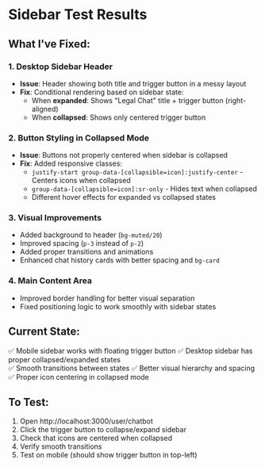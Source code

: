 # Sidebar Test Results

## What I've Fixed:

### 1. Desktop Sidebar Header
- **Issue**: Header showing both title and trigger button in a messy layout
- **Fix**: Conditional rendering based on sidebar state:
  - When **expanded**: Shows "Legal Chat" title + trigger button (right-aligned)  
  - When **collapsed**: Shows only centered trigger button

### 2. Button Styling in Collapsed Mode
- **Issue**: Buttons not properly centered when sidebar is collapsed
- **Fix**: Added responsive classes:
  - `justify-start group-data-[collapsible=icon]:justify-center` - Centers icons when collapsed
  - `group-data-[collapsible=icon]:sr-only` - Hides text when collapsed
  - Different hover effects for expanded vs collapsed states

### 3. Visual Improvements
- Added background to header (`bg-muted/20`)
- Improved spacing (`p-3` instead of `p-2`)
- Added proper transitions and animations
- Enhanced chat history cards with better spacing and `bg-card`

### 4. Main Content Area
- Improved border handling for better visual separation
- Fixed positioning logic to work smoothly with sidebar states

## Current State:
✅ Mobile sidebar works with floating trigger button
✅ Desktop sidebar has proper collapsed/expanded states  
✅ Smooth transitions between states
✅ Better visual hierarchy and spacing
✅ Proper icon centering in collapsed mode

## To Test:
1. Open http://localhost:3000/user/chatbot
2. Click the trigger button to collapse/expand sidebar
3. Check that icons are centered when collapsed
4. Verify smooth transitions
5. Test on mobile (should show trigger button in top-left)